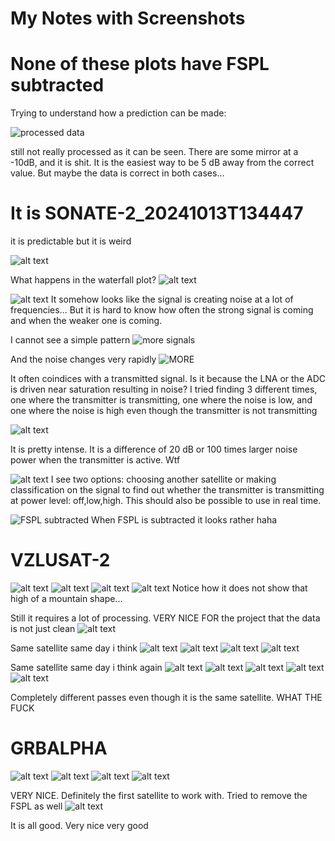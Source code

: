 # My Notes with Screenshots

# None of these plots have FSPL subtracted
Trying to understand how a prediction can be made:

![processed data](./screenshots/1.png) 

still not really processed as it can be seen. There are some mirror at a -10dB, and it is shit. It is the easiest way to be 5 dB away from the correct value. But maybe the data is correct in both cases...

# It is SONATE-2_20241013T134447

it is predictable but it is weird

![alt text](screenshots/image.png)

What happens in the waterfall plot?
![alt text](screenshots/image-1.png)

![alt text](screenshots/image-3.png)
It somehow looks like the signal is creating noise at a lot of frequencies... But it is hard to know how often the strong signal is coming and when the weaker one is coming.

I cannot see a simple pattern
![more signals](screenshots/image-4.png)

And the noise changes very rapidly
![MORE](screenshots/image-5.png)

It often coindices with a transmitted signal. Is it because the LNA or the ADC is driven near saturation resulting in noise? I tried finding 3 different times, one where the transmitter is transmitting, one where the noise is low, and one where the noise is high even though the transmitter is not transmitting

![alt text](screenshots/image-6.png)

It is pretty intense. It is a difference of 20 dB or 100 times larger noise power when the transmitter is active. Wtf

![alt text](screenshots/image-7.png)
I see two options: choosing another satellite or making classification on the signal to find out whether the transmitter is transmitting at power level: off,low,high. This should also be possible to use in real time.

![FSPL subtracted](screenshots/image-27.png)
When FSPL is subtracted it looks rather haha


# VZLUSAT-2

![alt text](screenshots/image-8.png)
![alt text](screenshots/image-11.png)
![alt text](screenshots/image-9.png)
![alt text](screenshots/image-10.png)
Notice how it does not show that high of a mountain shape...

Still it requires a lot of processing. VERY NICE FOR the project that the data is not just clean
![alt text](screenshots/image-12.png)

Same satellite same day i think
![alt text](screenshots/image-13.png)
![alt text](screenshots/image-14.png)
![alt text](screenshots/image-15.png)
![alt text](screenshots/image-16.png)

Same satellite same day i think again
![alt text](screenshots/image-17.png)
![alt text](screenshots/image-18.png)
![alt text](screenshots/image-19.png)
![alt text](screenshots/image-20.png)
![alt text](screenshots/image-21.png)

Completely different passes even though it is the same satellite. WHAT THE FUCK

# GRBALPHA
![alt text](screenshots/image-22.png)
![alt text](screenshots/image-23.png)
![alt text](screenshots/image-24.png)
![alt text](screenshots/image-25.png)

VERY NICE. Definitely the first satellite to work with. Tried to remove the FSPL as well
![alt text](screenshots/image-26.png)

It is all good. Very nice very good

